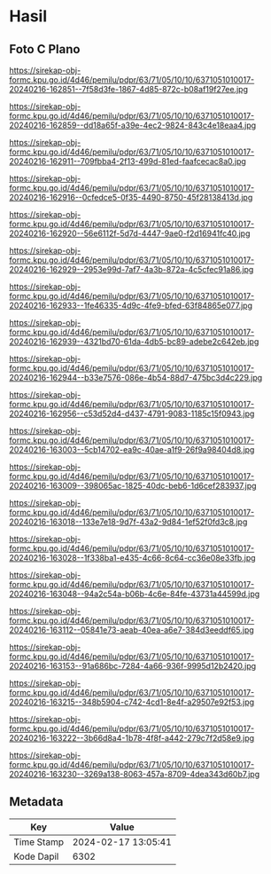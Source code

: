 # Hasil

## Foto C Plano

https://sirekap-obj-formc.kpu.go.id/4d46/pemilu/pdpr/63/71/05/10/10/6371051010017-20240216-162851--7f58d3fe-1867-4d85-872c-b08af19f27ee.jpg

https://sirekap-obj-formc.kpu.go.id/4d46/pemilu/pdpr/63/71/05/10/10/6371051010017-20240216-162859--dd18a65f-a39e-4ec2-9824-843c4e18eaa4.jpg

https://sirekap-obj-formc.kpu.go.id/4d46/pemilu/pdpr/63/71/05/10/10/6371051010017-20240216-162911--709fbba4-2f13-499d-81ed-faafcecac8a0.jpg

https://sirekap-obj-formc.kpu.go.id/4d46/pemilu/pdpr/63/71/05/10/10/6371051010017-20240216-162916--0cfedce5-0f35-4490-8750-45f28138413d.jpg

https://sirekap-obj-formc.kpu.go.id/4d46/pemilu/pdpr/63/71/05/10/10/6371051010017-20240216-162920--56e6112f-5d7d-4447-9ae0-f2d16941fc40.jpg

https://sirekap-obj-formc.kpu.go.id/4d46/pemilu/pdpr/63/71/05/10/10/6371051010017-20240216-162929--2953e99d-7af7-4a3b-872a-4c5cfec91a86.jpg

https://sirekap-obj-formc.kpu.go.id/4d46/pemilu/pdpr/63/71/05/10/10/6371051010017-20240216-162933--1fe46335-4d9c-4fe9-bfed-63f84865e077.jpg

https://sirekap-obj-formc.kpu.go.id/4d46/pemilu/pdpr/63/71/05/10/10/6371051010017-20240216-162939--4321bd70-61da-4db5-bc89-adebe2c642eb.jpg

https://sirekap-obj-formc.kpu.go.id/4d46/pemilu/pdpr/63/71/05/10/10/6371051010017-20240216-162944--b33e7576-086e-4b54-88d7-475bc3d4c229.jpg

https://sirekap-obj-formc.kpu.go.id/4d46/pemilu/pdpr/63/71/05/10/10/6371051010017-20240216-162956--c53d52d4-d437-4791-9083-1185c15f0943.jpg

https://sirekap-obj-formc.kpu.go.id/4d46/pemilu/pdpr/63/71/05/10/10/6371051010017-20240216-163003--5cb14702-ea9c-40ae-a1f9-26f9a98404d8.jpg

https://sirekap-obj-formc.kpu.go.id/4d46/pemilu/pdpr/63/71/05/10/10/6371051010017-20240216-163009--398065ac-1825-40dc-beb6-1d6cef283937.jpg

https://sirekap-obj-formc.kpu.go.id/4d46/pemilu/pdpr/63/71/05/10/10/6371051010017-20240216-163018--133e7e18-9d7f-43a2-9d84-1ef52f0fd3c8.jpg

https://sirekap-obj-formc.kpu.go.id/4d46/pemilu/pdpr/63/71/05/10/10/6371051010017-20240216-163028--1f338ba1-e435-4c66-8c64-cc36e08e33fb.jpg

https://sirekap-obj-formc.kpu.go.id/4d46/pemilu/pdpr/63/71/05/10/10/6371051010017-20240216-163048--94a2c54a-b06b-4c6e-84fe-43731a44599d.jpg

https://sirekap-obj-formc.kpu.go.id/4d46/pemilu/pdpr/63/71/05/10/10/6371051010017-20240216-163112--05841e73-aeab-40ea-a6e7-384d3eeddf65.jpg

https://sirekap-obj-formc.kpu.go.id/4d46/pemilu/pdpr/63/71/05/10/10/6371051010017-20240216-163153--91a686bc-7284-4a66-936f-9995d12b2420.jpg

https://sirekap-obj-formc.kpu.go.id/4d46/pemilu/pdpr/63/71/05/10/10/6371051010017-20240216-163215--348b5904-c742-4cd1-8e4f-a29507e92f53.jpg

https://sirekap-obj-formc.kpu.go.id/4d46/pemilu/pdpr/63/71/05/10/10/6371051010017-20240216-163222--3b66d8a4-1b78-4f8f-a442-279c7f2d58e9.jpg

https://sirekap-obj-formc.kpu.go.id/4d46/pemilu/pdpr/63/71/05/10/10/6371051010017-20240216-163230--3269a138-8063-457a-8709-4dea343d60b7.jpg


## Metadata

| Key        | Value               |
| ---------- | ------------------- |
| Time Stamp | 2024-02-17 13:05:41 |
| Kode Dapil | 6302                |



